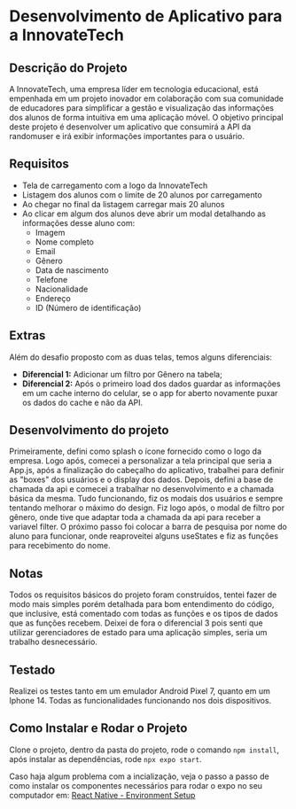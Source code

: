 # Desenvolvimento de Aplicativo para a InnovateTech

## Descrição do Projeto

A InnovateTech, uma empresa líder em tecnologia educacional, está empenhada em um projeto inovador em colaboração com sua comunidade de educadores para simplificar a gestão e visualização das informações dos alunos de forma intuitiva em uma aplicação móvel. O objetivo principal deste projeto é desenvolver um aplicativo que consumirá a API da randomuser e irá exibir informações importantes para o usuário.

## Requisitos

- Tela de carregamento com a logo da InnovateTech
- Listagem dos alunos com o limite de 20 alunos por carregamento
- Ao chegar no final da listagem carregar mais 20 alunos
- Ao clicar em algum dos alunos deve abrir um modal detalhando as informações desse aluno com:
  - Imagem
  - Nome completo
  - Email
  - Gênero
  - Data de nascimento
  - Telefone
  - Nacionalidade
  - Endereço
  - ID (Número de identificação)

## Extras

Além do desafio proposto com as duas telas, temos alguns diferenciais:

- **Diferencial 1:** Adicionar um filtro por Gênero na tabela;
- **Diferencial 2:** Após o primeiro load dos dados guardar as informações em um cache interno do celular, se o app for aberto novamente puxar os dados do cache e não da API.

## Desenvolvimento do projeto

Primeiramente, defini como splash o ícone fornecido como o logo da empresa. Logo após, comecei a personalizar a tela principal que seria a App.js, após a finalização do cabeçalho do aplicativo, trabalhei para definir as "boxes" dos usuários e o display dos dados. Depois, defini a base de chamada da api e comecei a trabalhar no desenvolvimento e a chamada básica da mesma.
Tudo funcionando, fiz os modais dos usuários e sempre tentando melhorar o máximo do design. Fiz logo após, o modal de filtro por gênero, onde tive que adaptar toda a chamada da api para receber a variavel filter. O próximo passo foi colocar a barra de pesquisa por nome do aluno para funcionar, onde reaproveitei alguns useStates e fiz as funções para recebimento do nome.

## Notas

Todos os requisitos básicos do projeto foram construídos, tentei fazer de modo mais simples porém detalhada para bom entendimento do código, que inclusive, está comentado com todas as funções e os tipos de dados que as funções recebem.
Deixei de fora o diferencial 3 pois senti que utilizar gerenciadores de estado para uma aplicação simples, seria um trabalho desnecessário.

## Testado

Realizei os testes tanto em um emulador Android Pixel 7, quanto em um Iphone 14. Todas as funcionalidades funcionando nos dois dispositivos.

## Como Instalar e Rodar o Projeto

Clone o projeto, dentro da pasta do projeto, rode o comando `npm install`, após instalar as dependências, rode `npx expo start`.

Caso haja algum problema com a incialização, veja o passo a passo de como instalar os componentes necessários para rodar o expo no seu computador em: [React Native - Environment Setup](https://reactnative.dev/docs/environment-setup)
